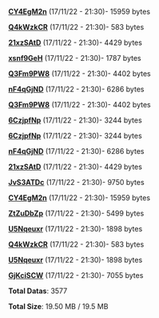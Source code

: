 [**CY4EgM2n**](/data/CY4EgM2n.txt) (17/11/22 - 21:30)- 15959 bytes

[**Q4kWzkCR**](/data/Q4kWzkCR.txt) (17/11/22 - 21:30)- 583 bytes

[**21xzSAtD**](/data/21xzSAtD.txt) (17/11/22 - 21:30)- 4429 bytes

[**xsnf9GeH**](/data/xsnf9GeH.txt) (17/11/22 - 21:30)- 1787 bytes

[**Q3Fm9PW8**](/data/Q3Fm9PW8.txt) (17/11/22 - 21:30)- 4402 bytes

[**nF4qGjND**](/data/nF4qGjND.txt) (17/11/22 - 21:30)- 6286 bytes

[**Q3Fm9PW8**](/data/Q3Fm9PW8.txt) (17/11/22 - 21:30)- 4402 bytes

[**6CzjpfNp**](/data/6CzjpfNp.txt) (17/11/22 - 21:30)- 3244 bytes

[**6CzjpfNp**](/data/6CzjpfNp.txt) (17/11/22 - 21:30)- 3244 bytes

[**nF4qGjND**](/data/nF4qGjND.txt) (17/11/22 - 21:30)- 6286 bytes

[**21xzSAtD**](/data/21xzSAtD.txt) (17/11/22 - 21:30)- 4429 bytes

[**JvS3ATDc**](/data/JvS3ATDc.txt) (17/11/22 - 21:30)- 9750 bytes

[**CY4EgM2n**](/data/CY4EgM2n.txt) (17/11/22 - 21:30)- 15959 bytes

[**ZtZuDbZp**](/data/ZtZuDbZp.txt) (17/11/22 - 21:30)- 5499 bytes

[**U5Nqeuxr**](/data/U5Nqeuxr.txt) (17/11/22 - 21:30)- 1898 bytes

[**Q4kWzkCR**](/data/Q4kWzkCR.txt) (17/11/22 - 21:30)- 583 bytes

[**U5Nqeuxr**](/data/U5Nqeuxr.txt) (17/11/22 - 21:30)- 1898 bytes

[**GjKciSCW**](/data/GjKciSCW.txt) (17/11/22 - 21:30)- 7055 bytes

**Total Datas**: 3577

**Total Size**: 19.50 MB / 19.5 MB